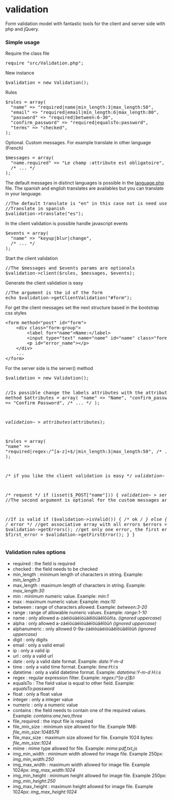 # validation
Form validation model with fantastic tools for the client and server side with php and jQuery.

<h3>Simple usage</h3>

<p>Require the class file</p>
<div class="highlight highlight-source-php">
<pre>
require "src/Validation.php";
</pre>
</div>

<p>New instance</p>
<div class="highlight highlight-source-php">
<pre>
$validation = new Validation();
</pre>
</div>

<p>Rules</p>
<div class="highlight highlight-source-php">
<pre>
$rules = array(
  "name" => "required|name|min_length:3|max_length:50",
  "email" => "required|email|min_length:6|max_length:80",
  "password" => "required|between:6-30",
  "confirm_password" => "required|equalsTo:password",
  "terms" => "checked",
);
</pre>
</div>

<p>Optional. Custom messages. For example translate in other language (French)</p>
<div class="highlight highlight-source-php">
<pre>
$messages = array(
  "name.required" => "Le champ :attribute est obligatoire",
  /* ... */
);
</pre>
</div>

<p>The default messages in distinct languages is possible in the <a href="https://github.com/hispanicode/validation/tree/master/src/translate">language.php</a> file. The spanish and english translates are availables but you can translate in your language.</p>

<div class="highlight highlight-source-php">
<pre>
//The default translate is "en" in this case not is need use the translate method.
//Translate in spanish
$validation->translate("es");
</pre>
</div>

<p>In the client validation is possible handle javascript events</p>
<div class="highlight highlight-source-php">
<pre>
$events = array(
  "name" => "keyup|blur|change",
  /* ... */
);
</pre>
</div>

<p>Start the client validation</p>
<div class="highlight highlight-source-php">
<pre>
//The $messages and $events params are optionals
$validation->client($rules, $messages, $events);
</pre>
</div>

<p>Generate the client validation is easy</p>
<div class="highlight highlight-source-php">
<pre>
//The argument is the id of the form
echo $validation->getClientValidation("#form");
</pre>
</div>

<p>For get the client messages set the next structure based in the bootstrap css styles</p>
<div class="highlight highlight-source-html">
<pre>
&lt;form method="post" id="form"&gt;
    &lt;div class="form-group"&gt;
        &lt;label for="name"&gt;Name:&lt;/label&gt;
        &lt;input type="text" name="name" id="name" class="form-control" value="" /&gt;
        &lt;p id="error_name"&gt;&lt;/p&gt;
    &lt;/div&gt;
    ...
&lt;/form&gt;
</pre>
</div>

<p>For the server side is the server() method</p>
<div class="highlight highlight-source-php">
<pre>
$validation = new Validation();

//Is possible change the labels attributes with the attribute() method
$attributes = array(
  "name" => "Name",
  "confirm_password" => "Confirm Password",
  /* ... */
);

$validation->attributes($attributes);

$rules = array(
  "name" => "required|regex:/^[a-z]+$/|min_length:3|max_length:50",
  /* ... */
);

/* if you like the client validation is easy */
$validation->client($rules);

/* request */
if (isset($_POST["name"])) {
  $validation->server($rules); //The second argument is optional for the custom messages array
  
  //If is valid
  if ($validation->isValid()) {
      /* ok */
  } else {
    /* error */
    //get associative array with all errors
    $errors = $validation->getErrors();
    //get only one error, the first error.
    $first_error = $validation->getFirstError();
  }
}
</pre>
</div>

<h3>Validation rules options</h3>
<ul>
  <li>required : the field is required</li>
  <li>checked : the field needs to be checked</li>
  <li>min_length : minimum length of characters in string. Example: <i>min_length:3</i></li>
  <li>max_length :  maximum length of characters in string. Example: <i>max_length:30</i></li>
  <li>min : minimum numeric value. Example: <i>min:1</i></li>
  <li>max : maximum numeric value: Example: <i>max:10</i></li>
  <li>between : range of characters allowed. Example: <i>between:3-20</i></li>
  <li>range : range of allowable numeric values. Example: <i>range:1-10</i></li>
  <li>name : only allowed a-záéíóúàèìòùäëïöüâêîôûñ\s. <i>(ignored uppercase)</i></li>
  <li>alpha : only allowed a-záéíóúàèìòùäëïöüâêîôûñ <i>(ignored uppercase)</i></li>
  <li>alphanumeric : only allowed 0-9a-záéíóúàèìòùäëïöüâêîôûñ <i>(ignored uppercase)</i></li>
  <li>digit : only digits</li>
  <li>email : only a valid email</li>
  <li>ip : only a valid ip</li>
  <li>url : only a valid url</li>
  <li>date : only a valid date format. Example: <i>date:Y-m-d</i></li>
  <li>time : only a valid time format. Example: <i>time:H:i:s</i></li>
  <li>datetime : only a valid datetime format. Example: <i>datetime:Y-m-d H:i:s</i></li>
  <li>regex : regular expression filter. Example: <i>regex:/^[a-z]$/i</i></li>
  <li>equalsTo : The field value is equal to other field. Example: <i>equalsTo:password</i></li>
  <li>float : only a float value</li>
  <li>integer : only a integer value</li>
  <li>numeric : only a numeric value</li>
  <li>contains : the field needs to contain one of the required values. Example: <i>contains:one,two,three</i></li>
  <li>file_required : the input file is required</li>
  <li>file_min_size : minimum size allowed for file. Example 1MB: <i>file_min_size:1048576</i></li>
  <li>file_max_size : maximum size allowed for file. Example 1024 bytes: <i>file_min_size:1024</i></li>
  <li>mime : mime type allowed for file. Example: <i>mime:pdf,txt,js</i></li>
  <li>img_min_width : minimum width allowed for image file. Example 250px: <i>img_min_width:250</i></li>
  <li>img_max_width : maximum width allowed for image file. Example 1024px: <i>img_max_width:1024</i></li>
  <li>img_min_height : minimum height allowed for image file. Example 250px: <i>img_min_height:250</i></li>
  <li>img_max_height : maximum height allowed for image file. Example 1024px: <i>img_max_height:1024</i></li>
</ul>





